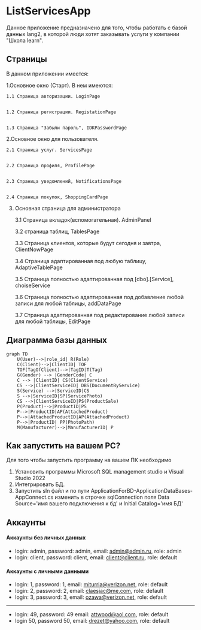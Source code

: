 # ListServicesApp
Данное приложение предназначено для того, чтобы работать с базой данных lang2, в которой люди хотят заказывать услуги у компании "Школа learn". 

## Страницы
В данном приложении имеется:

 1.Основное окно (Старт). В нем имеются:
 
 
    1.1 Страница авторизации. LoginPage
    
    
    1.2 Страница регистрации. RegistationPage
    
    
    1.3 Страница "Забыли пароль", IDKPasswordPage
    
 2.Основное окно для пользователя.
 
 
    2.1 Страница услуг. ServicesPage
    
    
    2.2 Страница профиля, ProfilePage
    
    
    2.3 Страница уведомлений, NotificationsPage
    
    
    2.4 Страница покупок, ShoppingCardPage
    
 3. Основная страница для администратора
 
 
 
    3.1 Страница вкладок(вспомогательная). AdminPanel
    
    
    
    3.2 страница таблиц, TablesPage
    
    
    
    3.3 Страница клиентов, которые будут сегодня и завтра, ClientNowPage
    
    
    
    3.4 Страница адаптированная под любую таблицу, AdaptiveTablePage
    
    
    
    3.5 Страница полностью адаптированная под [dbo].[Service], choiseService
    
    
    
    3.6 Страница полностью адаптированная под добавление любой записи для любой таблицы, addDataPage
    
    
    
    3.7 Страница адаптированная под редактирование любой записи для любой таблицы, EditPage

## Диаграмма базы данных
```mermaid
graph TD
    U(User)-->|role_id| R(Role)
    C(Client)-->|ClientID| TOF
    TOF(TagOfClient)-->|TagID|T(Tag)
    G(Gender) --> |GenderCode| C
    C --> |ClientID| CS(ClientService)
    CS -->|ClientServiceID| DBS(DocumentByService)
    S(Service) -->|ServiceID|CS
    S -->|ServiceID|SP(ServicePhoto)
    CS -->|ClientServiceID|PS(ProductSale)
    P(Product)-->|ProductID|PS
    P-->|ProductID|AP(AttachedProduct)
    P-->|AttachedProductID|AP(AttachedProduct)
    P-->|ProductID| PP(PhotoPath)
    M(Manufacturer)-->|ManufacturerID| P
```
## Как запустить на вашем PC?
Для того чтобы запустить программу на вашем ПК необходимо
1. Установить программы Microsoft SQL management studio и Visual Studio 2022
2. Интегрировать БД.
3. Запустить sln файл и по пути ApplicationForBD-ApplicationDataBases-AppConnect.cs изменить в строчке sqlConnection поля Data Source='имя вашего подключения к бд' и Initial Catalog='имя БД'
## Аккаунты
#### Аккаунты без личных данных
* login: admin, password: admin, email: admin@admin.ru, role: admin
* login: client, password: client, email: client@client.ru, role: default
#### Аккаунты с личными данными
* login: 1, password: 1, email: miturria@verizon.net, role: default
* login: 2, password: 2, email: claesjac@me.com, role: default
* login: 3, password: 3, email: ozawa@verizon.net, role: default
____
* login: 49, password: 49 email: attwood@aol.com, role: default
* login 50, password 50, email: drezet@yahoo.com, role: default



